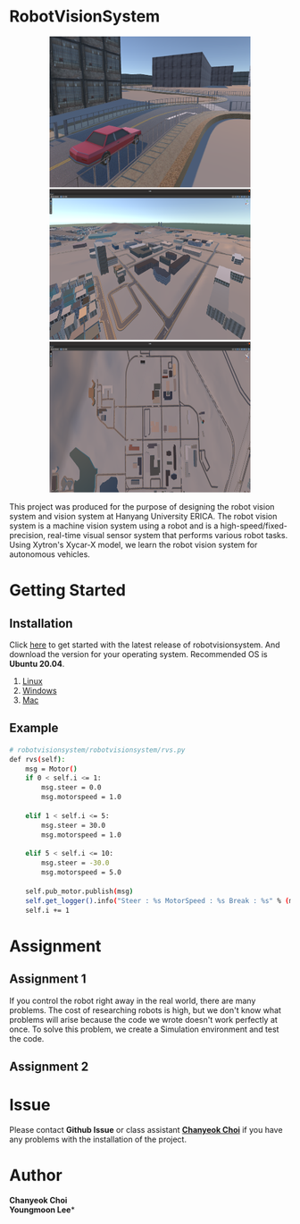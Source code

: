 # RobotVisionSystem
<p align="center">
    <img src="./img/rvs0.png" width="360" height="270" />
    <img src="./img/rvs1.png" width="360" height="270" /> 
    <img src="./img/rvsmap.png" width="360" height="270"/> 
</p>
This project was produced for the purpose of designing the robot vision system and vision system at Hanyang University ERICA. The robot vision system is a machine vision system using a robot and is a high-speed/fixed-precision, real-time visual sensor system that performs various robot tasks. Using Xytron's Xycar-X model, we learn the robot vision system for autonomous vehicles.

# Getting Started
## Installation
Click [here](https://github.com/Angledsugar/RobotVisionSystem/releases) to get started with the latest release of robotvisionsystem. And download the version for your operating system. Recommended OS is **Ubuntu 20.04**.
1. [Linux](./linux.md)
2. [Windows](./windows.md)
3. [Mac](./mac.md)

## Example
```bash
# robotvisionsystem/robotvisionsystem/rvs.py
def rvs(self):
    msg = Motor()
    if 0 < self.i <= 1:    
        msg.steer = 0.0
        msg.motorspeed = 1.0
  
    elif 1 < self.i <= 5:    
        msg.steer = 30.0
        msg.motorspeed = 1.0

    elif 5 < self.i <= 10:
        msg.steer = -30.0
        msg.motorspeed = 5.0

    self.pub_motor.publish(msg)
    self.get_logger().info("Steer : %s MotorSpeed : %s Break : %s" % (msg.steer, msg.motorspeed, msg.breakbool))
    self.i += 1
```
# Assignment
## Assignment 1
If you control the robot right away in the real world, there are many problems. The cost of researching robots is high, but we don't know what problems will arise because the code we wrote doesn't work perfectly at once. To solve this problem, we create a Simulation environment and test the code.

## Assignment 2

# Issue
Please contact **Github Issue** or class assistant **[Chanyeok Choi](mailto:angledsugar@hanyang.ac.kr)** if you have any problems with the installation of the project.  

# Author
**Chanyeok Choi**   
**Youngmoon Lee***   